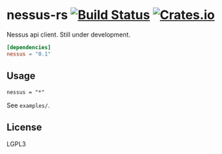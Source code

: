 # nessus-rs [![Build Status](https://travis-ci.org/kpcyrd/nessus-rs.svg?branch=master)](https://travis-ci.org/kpcyrd/nessus-rs) [![Crates.io](https://img.shields.io/crates/v/nessus.svg)](https://crates.io/crates/nessus)

Nessus api client. Still under development.

```toml
[dependencies]
nessus = "0.1"
```

## Usage

```
nessus = "*"
```

See `examples/`.

## License

LGPL3
